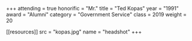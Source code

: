 +++
attending = true
honorific = "Mr."
title     = "Ted Kopas"
year      = "1991"
award     = "Alumni"
category  = "Government Service"
class     = 2019
weight    = 20

[[resources]]
  src  = "kopas.jpg"
  name = "headshot"
+++
